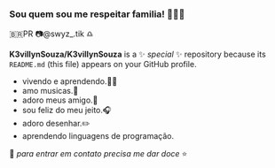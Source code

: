 ### Sou quem sou me respeitar familia! 💙🎵🐚

🇧🇷PR
📷@swyz_.tik
♎

**K3villynSouza/K3villynSouza** is a ✨ _special_ ✨ repository because its `README.md` (this file) appears on your GitHub profile.

- vivendo e aprendendo.👩‍🎓
- amo musicas.🎵
- adoro meus amigo.📱
- sou feliz do meu jeito.🎧
- adoro desenhar.✏️
- aprendendo linguagens de programação.

🌠 _para entrar em contato precisa me dar doce_ ⭐
